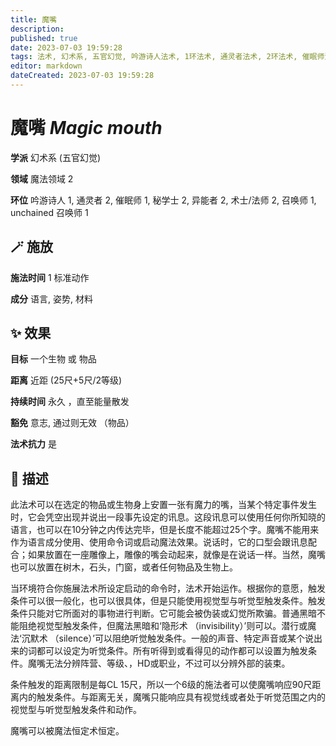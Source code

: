 ```yaml
---
title: 魔嘴
description: 
published: true
date: 2023-07-03 19:59:28
tags: 法术, 幻术系, 五官幻觉, 吟游诗人法术, 1环法术, 通灵者法术, 2环法术, 催眠师法术, 秘学士法术, 异能者法术, 术士/法师法术, 召唤师法术, unchained 召唤师法术, 魔法领域
editor: markdown
dateCreated: 2023-07-03 19:59:28
---
```


# **魔嘴** *Magic mouth*

**学派** 幻术系 (五官幻觉) 

**领域** 魔法领域 2

**环位** 吟游诗人 1, 通灵者 2, 催眠师 1, 秘学士 2, 异能者 2, 术士/法师 2, 召唤师 1, unchained 召唤师 1

## 🪄 施放

**施法时间** 1 标准动作

**成分** 语言, 姿势, 材料

## ✨ 效果 

**目标** 一个生物 或 物品 

**距离** 近距 (25尺+5尺/2等级)  

**持续时间** 永久 ，直至能量散发 

**豁免** 意志, 通过则无效 （物品）

**法术抗力** 是

## 📖 描述

此法术可以在选定的物品或生物身上安置一张有魔力的嘴，当某个特定事件发生时，它会凭空出现并说出一段事先设定的讯息。这段讯息可以使用任何你所知晓的语言，也可以在10分钟之内传达完毕，但是长度不能超过25个字。魔嘴不能用来作为语言成分使用、使用命令词或启动魔法效果。说话时，它的口型会跟讯息配合；如果放置在一座雕像上，雕像的嘴会动起来，就像是在说话一样。当然，魔嘴也可以放置在树木，石头，门窗，或者任何物品及生物上。

当环境符合你施展法术所设定启动的命令时，法术开始运作。根据你的意愿，触发条件可以很一般化，也可以很具体，但是只能使用视觉型与听觉型触发条件。触发条件只能对它所面对的事物进行判断。它可能会被伪装或幻觉所欺骗。普通黑暗不能阻绝视觉型触发条件，但魔法黑暗和‘隐形术 （invisibility）’则可以。潜行或魔法‘沉默术 （silence）’可以阻绝听觉触发条件。一般的声音、特定声音或某个说出来的词都可以设定为听觉条件。所有听得到或看得见的动作都可以设置为触发条件。魔嘴无法分辨阵营、等级、，HD或职业，不过可以分辨外部的装束。

条件触发的距离限制是每CL 15尺，所以一个6级的施法者可以使魔嘴响应90尺距离内的触发条件。与距离无关，魔嘴只能响应具有视觉线或者处于听觉范围之内的视觉型与听觉型触发条件和动作。

魔嘴可以被魔法恒定术恒定。
    